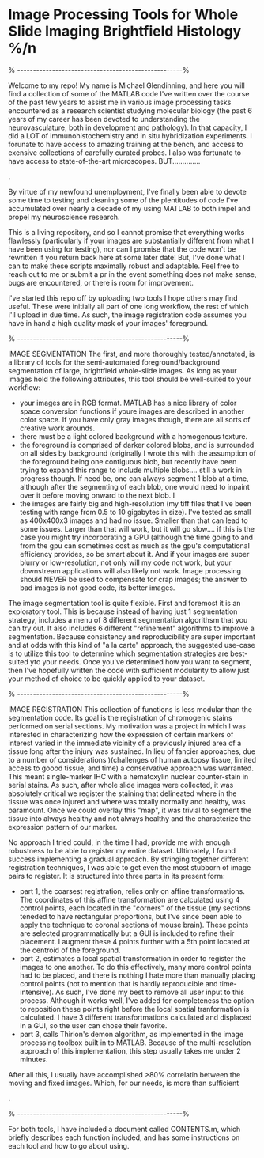 # Image Processing Tools for Whole Slide Imaging Brightfield Histology %/n

<p>% ----------------------------------------------------%<p>
<p>Welcome to my repo! My name is Michael Glendinning, and here you will find a collection of some of the MATLAB code I've written over the course of the past few years to assist me in various image processing tasks encountered as a research scientist studying molecular biology (the past 6 years of my career has been devoted to understanding the neurovasculature, both in development and pathology). In that capacity, I did a LOT of immunohistochemistry and in situ hybridization experiments. I forunate to have access to amazing training at the bench, and access to exensive collections of carefully curated probes. I also was fortunate to have access to state-of-the-art microscopes. BUT.............. <p>


<p>.<p>
  
By virtue of my newfound unemployment, I've finally been able to devote some time to testing and cleaning some of the plentitudes of code I've accumulated over nearly a decade of my using MATLAB to both impel and propel my neuroscience research. 

This is a living repository, and so I cannot promise that everything works flawlessly (particularly if your images are substantially different from what I have been using for testing), nor can I promise that the code won't be rewritten if you return back here at some later date! But, I've done what I can to make these scripts maximally robust and adaptable. Feel free to reach out to me or submit a pr in the event something does not make sense, bugs are encountered, or there is room for improvement.  

I've started this repo off by uploading two tools I hope others may find useful. These were initially all part of one long workflow, the rest of which I'll upload in due time. As such, the image registration code assumes you have in hand a high quality mask of your images' foreground. 

<p>% ----------------------------------------------------%<p>
  
IMAGE SEGMENTATION
The first, and more thoroughly tested/annotated, is a library of tools for the semi-automated foreground/background segmentation of large, brightfield whole-slide images. As long as your images hold the following attributes, this tool should be well-suited to your workflow:
  - your images are in RGB format. MATLAB has a nice library of color space conversion functions if youre images are described in another color space. If you have only gray images though, there are all sorts of creative work arounds. 
  - there must be a light colored background with a homogenous texture.
  - the foreground is comprised of darker colored blobs, and is surrounded on all sides by background (originally I wrote this with the assumption of the foreground being one contiguous blob, but recently have been trying to expand this range to include multiple blobs.... still a work in progress though. If need be, one can always segment 1 blob at a time, although after the segmenting of each blob, one would need to inpaint over it before moving onward to the next blob. I
  - the images are fairly big and high-resolution (my tiff files that I've been testing with range from 0.5 to 10 gigabytes in size). I've tested as small as 400x400x3 images and had no issue. Smaller than that can lead to some issues. Larger than that will work, but it will go slow.... if this is the case you might try incorporating a GPU (although the time going to and from the gpu can sometimes cost as much as the gpu's computational efficiency provides, so be smart about it. And if your images are super blurry or low-resolution, not only will my code not work, but your downstream applications will also  likely not work. Image processing should NEVER be used to compensate for crap images; the answer to bad images is not good code, its better images. 
 
 The image segmentation tool is quite flexible. First and foremost it is an exploratory tool. This is because instead of having just 1 segmentation strategy, includes a menu of 8 different segmentation algorithsm that you can try out. It also includes 6 different "refinement" algorithms to improve a segmentation. Because consistency and reproducibility are super important and at odds with this kind of "a la carte" approach, the suggested use-case is to utilize this tool to determine which segmentation strategies are best-suited yto your needs. Once you've determined how you want to segment, then I've hopefully written the code with sufficient modularity to allow just your method of choice to be quickly applied to your dataset. 
  
<p>% ----------------------------------------------------%<p>
 
 IMAGE REGISTRATION
 This collection of functions is less modular than the segmentation code. Its goal is the registration of chromogenic stains performed on serial sections. 
  My motivation was a project in which I was interested in characterizing how the expression of certain markers of interest varied in the immediate vicinity of a previously injured area of a tissue long after the injury was sustained. In lieu of fancier approaches, due to a number of considerations )(challenges of human autopsy tissue, limited access to goood tissue, and time) a conservative approach was warranted. This meant single-marker IHC with a hematoxylin nuclear counter-stain in serial stains. As such, after whole slide images were collected, it was absolutely critical we register the staining that delineated where in the tissue was once injured and where was totally normally and healthy, was paramount. Once we could overlay this "map", it was trivial to segment the tissue into always healthy and not always healthy and the characterize the expression pattern of our marker.  
  
No approach I tried could, in the time I had, provide me with enough robustness to be able to register my entire dataset. Ultimately, I found success implementing a gradual approach. By stringing together different registration techniques, I was able to get even the most stubborn of image pairs to register. It is structured into three parts in its present form:
  - part 1, the coarsest registration, relies only on affine transformations. The coordinates of this affine transformation are calculated using 4 control points, each located in the "corners" of the tissue (my sections teneded to have rectangular proportions, but I've since been able to apply the technique to coronal sections of mouse brain). These points are selected programmatically but a GUI is included to refine their placement. I augment these 4 points further with a 5th point located at the centroid of the foreground. 
  - part 2, estimates a local spatial transformation in order to register the images to one another. To do this effectively, many more control points had to be placed, and there is nothing I hate more than manually placing control points (not to mention that is hardly reproducible and time-intensive). As such, I've done my best to remove all user input to this process. Although it works well, I've added for completeness the option to reposition these points right before the local spatial tranformation is calculated. I have 3 different transfortmations calculated and displaced in a GUI, so the user can chose their favorite. 
   - part 3, calls Thirion's demon algorithm, as implemented in the image processing toolbox built in to MATLAB. Because of the multi-resolution approach of this implementation, this step usually takes me under 2 minutes. 
  <p>After all this, I usually have accomplished >80% correlatin between the moving and fixed images. Which, for our needs, is more than sufficient<p>. 
  
<p>% ----------------------------------------------------%<p>

 
 For both tools, I have included a document called CONTENTS.m, which briefly describes each function included, and has some instructions on each tool and how to go about using. 
  
